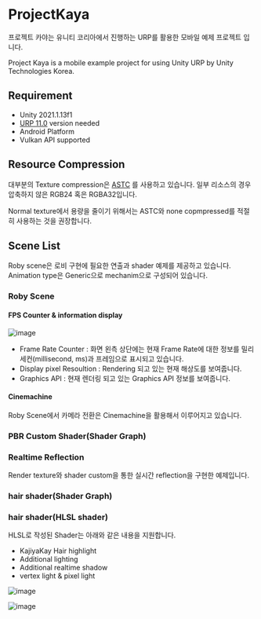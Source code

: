 
# ProjectKaya


프로젝트 카야는 유니티 코리아에서 진행하는 URP를 활용한 모바일 예제 프로젝트 입니다.

Project Kaya is a mobile example project for using Unity URP by Unity Technologies Korea.

## Requirement
- Unity 2021.1.13f1
- [URP 11.0] version needed
- Android Platform
- Vulkan API supported

## Resource Compression
대부분의 Texture compression은 [ASTC] 를 사용하고 있습니다.
일부 리소스의 경우 압축하지 않은 RGB24 혹은 RGBA32입니다.

Normal texture에서 용량을 줄이기 위해서는 ASTC와 none copmpressed를 적절히 사용하는 것을 권장합니다.


## Scene List

Roby scene은 로비 구현에 필요한 연출과 shader 예제를 제공하고 있습니다.
Animation type은 Generic으로 mechanim으로 구성되어 있습니다.

### Roby Scene

#### FPS Counter & information display
![image](https://user-images.githubusercontent.com/33303599/132303319-4ed3b427-a6fb-485f-abe9-9378622a5b42.png)

- Frame Rate Counter : 화면 왼측 상단에는 현재 Frame Rate에 대한 정보를 밀리세컨(millisecond, ms)과 프레임으로 표시되고 있습니다. 
- Display pixel Resoultion : Rendering 되고 있는 현재 해상도를 보여줍니다.
- Graphics API : 현재 렌더링 되고 있는 Graphics API 정보를 보여줍니다. 

#### Cinemachine

Roby Scene에서 카메라 전환은 Cinemachine을 활용해서 이루어지고 있습니다. 




### PBR Custom Shader(Shader Graph)


### Realtime Reflection 
Render texture와 shader custom을 통한 실시간 reflection을 구현한 예제입니다.

### hair shader(Shader Graph)


### hair shader(HLSL shader)

HLSL로 작성된 Shader는 아래와 같은 내용을 지원합니다.

- KajiyaKay Hair highlight
- Additional lighting
- Additional realtime shadow
- vertex light & pixel light


![image](https://user-images.githubusercontent.com/33303599/132298338-2db312c7-6c79-4b77-8190-74f73d875b8a.png)


![image](https://user-images.githubusercontent.com/33303599/132298274-afbfb960-daea-4c60-b359-a821382b4279.png)


[URP 11.0]: https://docs.unity3d.com/Packages/com.unity.render-pipelines.universal@11.0/changelog/CHANGELOG.html
[ASTC]: https://en.wikipedia.org/wiki/Adaptive_scalable_texture_compression
